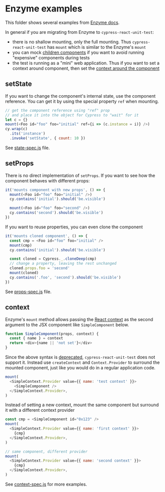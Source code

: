 # Enzyme examples

This folder shows several examples from [Enzyme docs](https://enzymejs.github.io/enzyme/).

In general if you are migrating from Enzyme to `cypress-react-unit-test`:

- there is no shallow mounting, only the full mounting. Thus `cypress-react-unit-test` has `mount` which is similar to the Enzyme's `mount`
- you can mock [children components](https://github.com/bahmutov/cypress-react-unit-test/tree/main/cypress/component/advanced/mocking-component) if you want to avoid running "expensive" components during tests
- the test is running as a "mini" web application. Thus if you want to set a context around component, then set the [context around the component](https://github.com/bahmutov/cypress-react-unit-test/tree/main/cypress/component/advanced/context)

## setState

If you want to change the component's internal state, use the component reference. You can get it by using the special property `ref` when mounting.

```js
// get the component reference using "ref" prop
// and place it into the object for Cypress to "wait" for it
let c = {}
mount(<Foo id="foo" foo="initial" ref={i => (c.instance = i)} />)
cy.wrap(c)
  .its('instance')
  .invoke('setState', { count: 10 })
```

See [state-spec.js](state-spec.js) file.

## setProps

There is no direct implementation of `setProps`. If you want to see how the component behaves with different props:

```js
it('mounts component with new props', () => {
  mount(<Foo id="foo" foo="initial" />)
  cy.contains('initial').should('be.visible')

  mount(<Foo id="foo" foo="second" />)
  cy.contains('second').should('be.visible')
})
```

If you want to reuse properties, you can even clone the component

```js
it('mounts cloned component', () => {
  const cmp = <Foo id="foo" foo="initial" />
  mount(cmp)
  cy.contains('initial').should('be.visible')

  const cloned = Cypress._.cloneDeep(cmp)
  // change a property, leaving the rest unchanged
  cloned.props.foo = 'second'
  mount(cloned)
  cy.contains('.foo', 'second').should('be.visible')
})
```

See [props-spec.js](props-spec.js) file.

## context

Enzyme's `mount` method allows passing the [React context](https://reactjs.org/docs/context.html) as the second argument to the JSX component like `SimpleComponent` below.

```js
function SimpleComponent(props, context) {
  const { name } = context
  return <div>{name || 'not set'}</div>
}
```

Since the above syntax is [deprecated](https://reactjs.org/docs/legacy-context.html), `cypress-react-unit-test` does not support it. Instead use `createContext` and `Context.Provider` to surround the mounted component, just like you would do in a regular application code.

```js
mount(
  <SimpleContext.Provider value={{ name: 'test context' }}>
    <SimpleComponent />
  </SimpleContext.Provider>,
)
```

Instead of setting a new context, mount the same component but surround it with a different context provider

```js
const cmp = <SimpleComponent id="0x123" />
mount(
  <SimpleContext.Provider value={{ name: 'first context' }}>
    {cmp}
  </SimpleContext.Provider>,
)

// same component, different provider
mount(
  <SimpleContext.Provider value={{ name: 'second context' }}>
    {cmp}
  </SimpleContext.Provider>,
)
```

See [context-spec.js](context-spec.js) for more examples.
